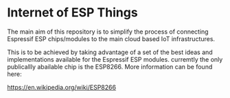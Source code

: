 # Internet of ESP Things

The main aim of this repository is to simplify the process of connecting Espressif ESP chips/modules to the main cloud based IoT infrastructures. 

This is to be achieved by taking advantage of a set of the best ideas and implementations available for the Espressif ESP modules. curremtly the only publicallly abailable chip is the ESP8266. More information can be found here:  

https://en.wikipedia.org/wiki/ESP8266

